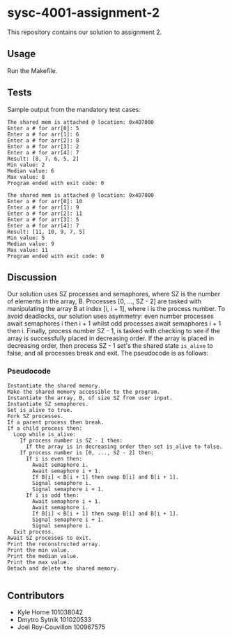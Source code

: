 # sysc-4001-assignment-2

This repository contains our solution to assignment 2.

## Usage

Run the Makefile.

## Tests
Sample output from the mandatory test cases:
```
The shared mem is attached @ location: 0x4D7000
Enter a # for arr[0]: 5
Enter a # for arr[1]: 6
Enter a # for arr[2]: 8
Enter a # for arr[3]: 2
Enter a # for arr[4]: 7
Result: [8, 7, 6, 5, 2]
Min value: 2
Median value: 6
Max value: 8
Program ended with exit code: 0
```
```
The shared mem is attached @ location: 0x4D7000
Enter a # for arr[0]: 10
Enter a # for arr[1]: 9
Enter a # for arr[2]: 11
Enter a # for arr[3]: 5
Enter a # for arr[4]: 7
Result: [11, 10, 9, 7, 5]
Min value: 5
Median value: 9
Max value: 11
Program ended with exit code: 0
```

## Discussion

Our solution uses SZ processes and semaphores, where SZ is the number of elements in the array, B. Processes [0, ..., SZ - 2] are tasked with manipulating the array B at index [i, i + 1], where i is the process number. To avoid deadlocks, our solution uses asymmetry: even number processes await semaphores i then i + 1 whilst odd processes await semaphores i + 1 then i. Finally, process number SZ - 1, is tasked with checking to see if the array is successfully placed in decreasing order. If the array is placed in decreasing order, then process SZ - 1 set's the shared state `is_alive` to false, and all processes break and exit. The pseudocode is as follows:

### Pseudocode

```
Instantiate the shared memory.
Make the shared memory accessible to the program.
Instantiate the array, B, of size SZ from user input.
Instantiate SZ semaphores.
Set is_alive to true.
Fork SZ processes.
If a parent process then break.
If a child process then: 
  Loop while is_alive:
    If process number is SZ - 1 then:
      If the array is in decreasing order then set is_alive to false.
    If process number is [0, ..., SZ - 2] then:
      If i is even then:
        Await semaphore i.
        Await semaphore i + 1.
        If B[i] < B[i + 1] then swap B[i] and B[i + 1].
        Signal semaphore i.
        Signal semaphore i + 1.
      If i is odd then:
        Await semaphore i + 1.
        Await semaphore i.
        If B[i] < B[i + 1] then swap B[i] and B[i + 1].
        Signal semaphore i + 1.
        Signal semaphore i.
  Exit process.
Await SZ processes to exit.
Print the reconstructed array.
Print the min value.
Print the median value.
Print the max value.
Detach and delete the shared memory.
         
```

## Contributors

* Kyle Horne 101038042
* Dmytro Sytnik 101020533
* Joel Roy-Couvillon 100967575
